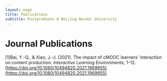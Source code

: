 ```yaml
---
layout: page
title: Publications
subtitle: Postgraduate @ Beijing Normal University
---
```


# Journal Publications
[1]Bai, Y.-Q., & Xiao, J.-J. (2021). The impact of cMOOC learners’ interaction on content production. _Interactive Learning Environments_, 1–12. [https://doi.org/10.1080/10494820.2021.1969955](https://doi.org/10.1080/10494820.2021.1969955)
